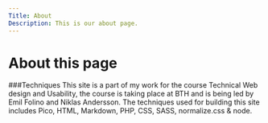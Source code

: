 ```yaml
---
Title: About
Description: This is our about page.
---
```


About this page
==========================
###Techniques
This site is a part of my work for the course Technical Web design and Usability, the course is taking place at BTH and is being led by Emil Folino and Niklas Andersson. The techniques used for building this site includes Pico, HTML, Markdown, PHP, CSS, SASS, normalize.css &amp; node.
